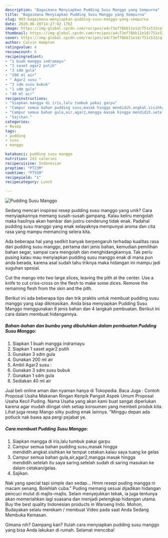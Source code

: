 ```yaml
---
description: "Bagaimana Menyiapkan Pudding Susu Manggo yang Sempurna"
title: "Bagaimana Menyiapkan Pudding Susu Manggo yang Sempurna"
slug: 903-bagaimana-menyiapkan-pudding-susu-manggo-yang-sempurna
date: 2020-06-28T14:27:02.176Z
image: https://img-global.cpcdn.com/recipes/a4c73ef78bb11e1d/751x532cq70/pudding-susu-manggo-foto-resep-utama.jpg
thumbnail: https://img-global.cpcdn.com/recipes/a4c73ef78bb11e1d/751x532cq70/pudding-susu-manggo-foto-resep-utama.jpg
cover: https://img-global.cpcdn.com/recipes/a4c73ef78bb11e1d/751x532cq70/pudding-susu-manggo-foto-resep-utama.jpg
author: Calvin Hampton
ratingvalue: 4
reviewcount: 6
recipeingredient:
- "1 buah mangga indramayu"
- "1 saset agar2 putih"
- "3 sdm gula"
- "200 ml air"
- " Agar2 susu "
- "3 sdm susu bubuk"
- "1 sdm gula"
- "40 ml air"
recipeinstructions:
- "Siapkan mangga di iris,lalu tumbuk pakai garpu"
- "Campur semua bahan pudding susu,masak hingga mendidih.angkat.sisihkan ke tempat cetakan.kalau saya tuang ke gelas"
- "Campur semua bahan gula,air,agar2,mangga masak hingga mendidih.setelah itu saya saring.setelah sudah di saring masukan ke dalam cetakan/gelas."
- "Sajikan."
categories:
- Resep
tags:
- pudding
- susu
- manggo

katakunci: pudding susu manggo 
nutrition: 243 calories
recipecuisine: Indonesian
preptime: "PT23M"
cooktime: "PT55M"
recipeyield: "1"
recipecategory: Lunch

---
```



![Pudding Susu Manggo](https://img-global.cpcdn.com/recipes/a4c73ef78bb11e1d/751x532cq70/pudding-susu-manggo-foto-resep-utama.jpg)

Sedang mencari inspirasi resep pudding susu manggo yang unik? Cara menyiapkannya memang susah-susah gampang. Kalau keliru mengolah maka hasilnya akan hambar dan justru cenderung tidak enak. Padahal pudding susu manggo yang enak selayaknya mempunyai aroma dan cita rasa yang mampu memancing selera kita.

Ada beberapa hal yang sedikit banyak berpengaruh terhadap kualitas rasa dari pudding susu manggo, pertama dari jenis bahan, kemudian pemilihan bahan segar, sampai cara mengolah dan menghidangkannya. Tak perlu pusing kalau mau menyiapkan pudding susu manggo enak di mana pun anda berada, karena asal sudah tahu triknya maka hidangan ini mampu jadi suguhan spesial.

Cut the mango into two large slices, leaving the pith at the center. Use a knife to cut criss-cross on the flesh to make some dices. Remove the remaining flesh from the skin and the pith.


Berikut ini ada beberapa tips dan trik praktis untuk membuat pudding susu manggo yang siap dikreasikan. Anda bisa menyiapkan Pudding Susu Manggo menggunakan 8 jenis bahan dan 4 langkah pembuatan. Berikut ini cara dalam membuat hidangannya.

<!--inarticleads1-->

##### Bahan-bahan dan bumbu yang dibutuhkan dalam pembuatan Pudding Susu Manggo:

1. Siapkan 1 buah mangga indramayu
1. Siapkan 1 saset agar2 putih
1. Gunakan 3 sdm gula
1. Gunakan 200 ml air
1. Ambil  Agar2 susu :
1. Gunakan 3 sdm susu bubuk
1. Gunakan 1 sdm gula
1. Sediakan 40 ml air


Jual beli online aman dan nyaman hanya di Tokopedia. Baca Juga : Contoh Proposal Usaha Makanan Ringan Keripik Pangsit Aspek Umum Proposal Usaha Kecil Puding. Nama Usaha yang akan kami buat sangat diperlukan karena agar mudah diingat oleh setiap konsumen yang membeli produk kita. Lihat juga resep Mango silky puding enak lainnya. &#34;Minggu depan ada potluck nak bawa apa pergi pejabat ye. 

<!--inarticleads2-->

##### Cara membuat Pudding Susu Manggo:

1. Siapkan mangga di iris,lalu tumbuk pakai garpu
1. Campur semua bahan pudding susu,masak hingga mendidih.angkat.sisihkan ke tempat cetakan.kalau saya tuang ke gelas
1. Campur semua bahan gula,air,agar2,mangga masak hingga mendidih.setelah itu saya saring.setelah sudah di saring masukan ke dalam cetakan/gelas.
1. Sajikan.


Nak yang special tapi simple dan sedap… Hmm resepi puding mangga ni macam senang. Bolehlah cuba.&#34; Puding memang sesuai dijadikan hidangan pencuci mulut di majlis-majlis. Selain menyejukkan tekak, ia juga tentunya akan memeriahkan lagi suasana dan menjadi pelengkap hidangan utama. Buy the best quality Indonesian products in Waroeng Indo. Mohon, Budayakan selalu merekam / membuat Video pada saat Anda Sedang Membuka Kemasan. 

Gimana nih? Gampang kan? Itulah cara menyiapkan pudding susu manggo yang bisa Anda lakukan di rumah. Selamat mencoba!
